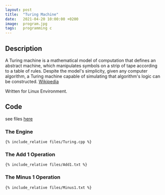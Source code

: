 ```yaml
---
layout: post
title:  "Turing Machine"
date:   2021-04-20 10:00:00 +0200
image:  program.jpg
tags:   programming c
---
```

## Description ##
A Turing machine is a mathematical model of computation that defines an abstract machine, which manipulates symbols on a strip of tape according to a table of rules. Despite the model's simplicity, given any computer algorithm, a Turing machine capable of simulating that algorithm's logic can be constructed.
[Wikipedia](https://en.wikipedia.org/wiki/Turing_machine)

Written for Linux Environment.

## Code ##
see files [here](files)

### The Engine
```
{% include_relative files/Turing.cpp %}
```

### The Add 1 Operation
```
{% include_relative files/Add1.txt %}
```

### The Minus 1 Operation
```
{% include_relative files/Minus1.txt %}
```